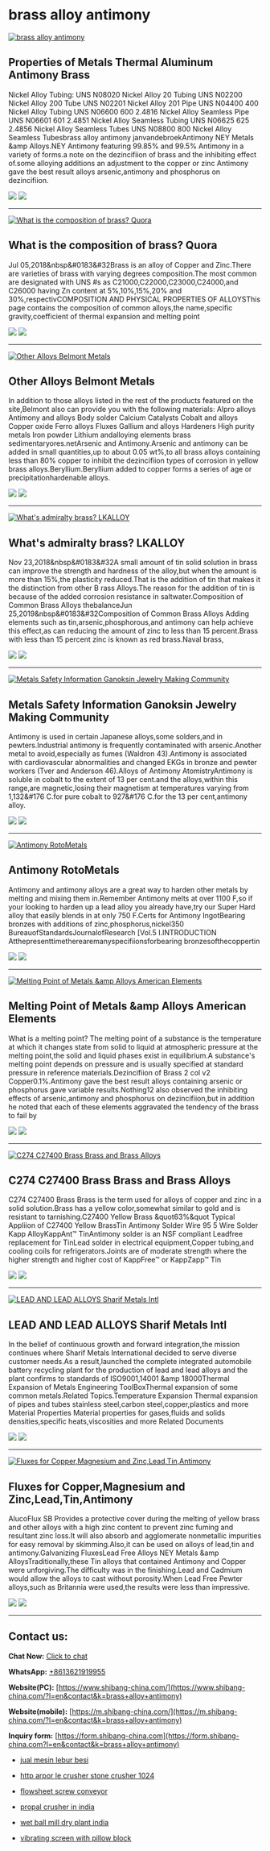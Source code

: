 # brass alloy antimony

<a href="https://swt.shibang-china.com/?l=en&img&k=brass+alloy+antimony" target="_blank">![brass alloy antimony](http://static.shibang-china.com/all-800x300/1404.jpg)</a>

## Properties of Metals Thermal Aluminum Antimony Brass
Nickel Alloy Tubing: UNS N08020 Nickel Alloy 20 Tubing UNS N02200 Nickel Alloy 200 Tube UNS N02201 Nickel Alloy 201 Pipe UNS N04400 400 Nickel Alloy Tubing UNS N06600 600 2.4816 Nickel Alloy Seamless Pipe UNS N06601 601 2.4851 Nickel Alloy Seamless Tubing UNS N06625 625 2.4856 Nickel Alloy Seamless Tubes UNS N08800 800 Nickel Alloy Seamless Tubesbrass alloy antimony janvandebroekAntimony NEY Metals &amp Alloys.NEY Antimony featuring 99.85% and 99.5% Antimony in a variety of forms.a note on the dezincifiion of brass and the inhibiting effect of.some alloying additions an adjustment to the copper or zinc Antimony gave the best result alloys arsenic,antimony and phosphorus on dezincifiion.


<a href="https://whatsapp.shibangsoft.com/WhatsApp.php" target="_blank" title="WhatsApp">![](http://static.shibang-china.com/icon/whatsapp.png)</a> <a href="https://swt.shibang-china.com/?l=en&icon&k=brass+alloy+antimony" target="_blank">![](http://static.shibang-china.com/icon/chat-en.png)</a>

---

<a href="https://swt.shibang-china.com/?l=en&img&k=brass+alloy+antimony" target="_blank">![What is the composition of brass? Quora](http://static.shibang-china.com/all-800x300/1063.jpg)</a>

## What is the composition of brass? Quora
Jul 05,2018&nbsp&#0183&#32Brass is an alloy of Copper and Zinc.There are varieties of brass with varying degrees composition.The most common are designated with UNS #s as C21000,C22000,C23000,C24000,and C26000 having Zn content at 5%,10%,15%,20% and 30%,respectivCOMPOSITION AND PHYSICAL PROPERTIES OF ALLOYSThis page contains the composition of common alloys,the name,specific gravity,coefficient of thermal expansion and melting point


<a href="https://whatsapp.shibangsoft.com/WhatsApp.php" target="_blank" title="WhatsApp">![](http://static.shibang-china.com/icon/whatsapp.png)</a> <a href="https://swt.shibang-china.com/?l=en&icon&k=brass+alloy+antimony" target="_blank">![](http://static.shibang-china.com/icon/chat-en.png)</a>

---

<a href="https://swt.shibang-china.com/?l=en&img&k=brass+alloy+antimony" target="_blank">![Other Alloys Belmont Metals](http://static.shibang-china.com/all-800x300/840.jpg)</a>

## Other Alloys Belmont Metals
In addition to those alloys listed in the rest of the products featured on the site,Belmont also can provide you with the following materials: Alpro alloys Antimony and alloys Body solder Calcium Catalysts Cobalt and alloys Copper oxide Ferro alloys Fluxes Gallium and alloys Hardeners High purity metals Iron powder Lithium andalloying elements brass sedimentaryores.netArsenic and Antimony.Arsenic and antimony can be added in small quantities,up to about 0.05 wt%,to all brass alloys containing less than 80% copper to inhibit the dezincifiion types of corrosion in yellow brass alloys.Beryllium.Beryllium added to copper forms a series of age or precipitationhardenable alloys.


<a href="https://whatsapp.shibangsoft.com/WhatsApp.php" target="_blank" title="WhatsApp">![](http://static.shibang-china.com/icon/whatsapp.png)</a> <a href="https://swt.shibang-china.com/?l=en&icon&k=brass+alloy+antimony" target="_blank">![](http://static.shibang-china.com/icon/chat-en.png)</a>

---

<a href="https://swt.shibang-china.com/?l=en&img&k=brass+alloy+antimony" target="_blank">![What's admiralty brass? LKALLOY](http://static.shibang-china.com/all-800x300/430.jpg)</a>

## What's admiralty brass? LKALLOY
Nov 23,2018&nbsp&#0183&#32A small amount of tin solid solution in brass can improve the strength and hardness of the alloy,but when the amount is more than 15%,the plasticity reduced.That is the addition of tin that makes it the distinction from other B rass Alloys.The reason for the addition of tin is because of the added corrosion resistance in saltwater.Composition of Common Brass Alloys thebalanceJun 25,2019&nbsp&#0183&#32Composition of Common Brass Alloys Adding elements such as tin,arsenic,phosphorous,and antimony can help achieve this effect,as can reducing the amount of zinc to less than 15 percent.Brass with less than 15 percent zinc is known as red brass.Naval brass,


<a href="https://whatsapp.shibangsoft.com/WhatsApp.php" target="_blank" title="WhatsApp">![](http://static.shibang-china.com/icon/whatsapp.png)</a> <a href="https://swt.shibang-china.com/?l=en&icon&k=brass+alloy+antimony" target="_blank">![](http://static.shibang-china.com/icon/chat-en.png)</a>

---

<a href="https://swt.shibang-china.com/?l=en&img&k=brass+alloy+antimony" target="_blank">![Metals Safety Information Ganoksin Jewelry Making Community](http://static.shibang-china.com/all-800x300/1316.jpg)</a>

## Metals Safety Information Ganoksin Jewelry Making Community
Antimony is used in certain Japanese alloys,some solders,and in pewters.Industrial antimony is frequently contaminated with arsenic.Another metal to avoid,especially as fumes (Waldron 43).Antimony is associated with cardiovascular abnormalities and changed EKGs in bronze and pewter workers (Tver and Anderson 46).Alloys of Antimony AtomistryAntimony is soluble in cobalt to the extent of 13 per cent.and the alloys,within this range,are magnetic,losing their magnetism at temperatures varying from 1,132&#176 C.for pure cobalt to 927&#176 C.for the 13 per cent,antimony alloy.


<a href="https://whatsapp.shibangsoft.com/WhatsApp.php" target="_blank" title="WhatsApp">![](http://static.shibang-china.com/icon/whatsapp.png)</a> <a href="https://swt.shibang-china.com/?l=en&icon&k=brass+alloy+antimony" target="_blank">![](http://static.shibang-china.com/icon/chat-en.png)</a>

---

<a href="https://swt.shibang-china.com/?l=en&img&k=brass+alloy+antimony" target="_blank">![Antimony RotoMetals](http://static.shibang-china.com/all-800x300/147.jpg)</a>

## Antimony RotoMetals
Antimony and antimony alloys are a great way to harden other metals by melting and mixing them in.Remember Antimony melts at over 1100 F,so if your looking to harden up a lead alloy you already have,try our Super Hard alloy that easily blends in at only 750 F.Certs for Antimony IngotBearing bronzes with additions of zinc,phosphorus,nickel350 BureauofStandardsJournalofResearch [Vol.5 I.INTRODUCTION Atthepresenttimetherearemanyspecifiionsforbearing bronzesofthecoppertin


<a href="https://whatsapp.shibangsoft.com/WhatsApp.php" target="_blank" title="WhatsApp">![](http://static.shibang-china.com/icon/whatsapp.png)</a> <a href="https://swt.shibang-china.com/?l=en&icon&k=brass+alloy+antimony" target="_blank">![](http://static.shibang-china.com/icon/chat-en.png)</a>

---

<a href="https://swt.shibang-china.com/?l=en&img&k=brass+alloy+antimony" target="_blank">![Melting Point of Metals &amp Alloys American Elements](http://static.shibang-china.com/all-800x300/912.jpg)</a>

## Melting Point of Metals &amp Alloys American Elements
What is a melting point? The melting point of a substance is the temperature at which it changes state from solid to liquid at atmospheric pressure at the melting point,the solid and liquid phases exist in equilibrium.A substance's melting point depends on pressure and is usually specified at standard pressure in reference materials.Dezincifiion of Brass 2 col v2 Copper0.1%.Antimony gave the best result alloys containing arsenic or phosphorus gave variable results.Nothing12 also observed the inhibiting effects of arsenic,antimony and phosphorus on dezincifiion,but in addition he noted that each of these elements aggravated the tendency of the brass to fail by


<a href="https://whatsapp.shibangsoft.com/WhatsApp.php" target="_blank" title="WhatsApp">![](http://static.shibang-china.com/icon/whatsapp.png)</a> <a href="https://swt.shibang-china.com/?l=en&icon&k=brass+alloy+antimony" target="_blank">![](http://static.shibang-china.com/icon/chat-en.png)</a>

---

<a href="https://swt.shibang-china.com/?l=en&img&k=brass+alloy+antimony" target="_blank">![C274 C27400 Brass Brass and Brass Alloys](http://static.shibang-china.com/all-800x300/547.jpg)</a>

## C274 C27400 Brass Brass and Brass Alloys
C274 C27400 Brass Brass is the term used for alloys of copper and zinc in a solid solution.Brass has a yellow color,somewhat similar to gold and is resistant to tarnishing.C27400 Yellow Brass &quot63%&quot Typical Appliion of C27400 Yellow BrassTin Antimony Solder Wire 95 5 Wire Solder Kapp AlloyKappAnt™ TinAntimony solder is an NSF compliant Leadfree replacement for TinLead solder in electrical equipment,Copper tubing,and cooling coils for refrigerators.Joints are of moderate strength where the higher strength and higher cost of KappFree™ or KappZapp™ Tin


<a href="https://whatsapp.shibangsoft.com/WhatsApp.php" target="_blank" title="WhatsApp">![](http://static.shibang-china.com/icon/whatsapp.png)</a> <a href="https://swt.shibang-china.com/?l=en&icon&k=brass+alloy+antimony" target="_blank">![](http://static.shibang-china.com/icon/chat-en.png)</a>

---

<a href="https://swt.shibang-china.com/?l=en&img&k=brass+alloy+antimony" target="_blank">![LEAD AND LEAD ALLOYS Sharif Metals Intl](http://static.shibang-china.com/all-800x300/863.jpg)</a>

## LEAD AND LEAD ALLOYS Sharif Metals Intl
In the belief of continuous growth and forward integration,the mission continues where Sharif Metals International decided to serve diverse customer needs.As a result,launched the complete integrated automobile battery recycling plant for the production of lead and lead alloys and the plant confirms to standards of ISO9001,14001 &amp 18000Thermal Expansion of Metals Engineering ToolBoxThermal expansion of some common metals.Related Topics.Temperature Expansion Thermal expansion of pipes and tubes stainless steel,carbon steel,copper,plastics and more Material Properties Material properties for gases,fluids and solids densities,specific heats,viscosities and more Related Documents


<a href="https://whatsapp.shibangsoft.com/WhatsApp.php" target="_blank" title="WhatsApp">![](http://static.shibang-china.com/icon/whatsapp.png)</a> <a href="https://swt.shibang-china.com/?l=en&icon&k=brass+alloy+antimony" target="_blank">![](http://static.shibang-china.com/icon/chat-en.png)</a>

---

<a href="https://swt.shibang-china.com/?l=en&img&k=brass+alloy+antimony" target="_blank">![Fluxes for Copper,Magnesium and Zinc,Lead,Tin,Antimony](http://static.shibang-china.com/all-800x300/1348.jpg)</a>

## Fluxes for Copper,Magnesium and Zinc,Lead,Tin,Antimony
AlucoFlux SB Provides a protective cover during the melting of yellow brass and other alloys with a high zinc content to prevent zinc fuming and resultant zinc loss.It will also absorb and agglomerate nonmetallic impurities for easy removal by skimming.Also,it can be used on alloys of lead,tin and antimony.Galvanizing FluxesLead Free Alloys NEY Metals &amp AlloysTraditionally,these Tin alloys that contained Antimony and Copper were unforgiving.The difficulty was in the finishing.Lead and Cadmium would allow the alloys to cast without porosity.When Lead Free Pewter alloys,such as Britannia were used,the results were less than impressive.


<a href="https://whatsapp.shibangsoft.com/WhatsApp.php" target="_blank" title="WhatsApp">![](http://static.shibang-china.com/icon/whatsapp.png)</a> <a href="https://swt.shibang-china.com/?l=en&icon&k=brass+alloy+antimony" target="_blank">![](http://static.shibang-china.com/icon/chat-en.png)</a>

---
## Contact us:

**Chat Now:** [Click to chat](https://swt.shibang-china.com?l=en&contact&k=brass+alloy+antimony)

**WhatsApp:**  [+8613621919955](https://whatsapp.shibangsoft.com/WhatsApp.php)

**Website(PC):** [https://www.shibang-china.com/](https://www.shibang-china.com/?l=en&contact&k=brass+alloy+antimony)

**Website(mobile):** [https://m.shibang-china.com/](https://m.shibang-china.com/?l=en&contact&k=brass+alloy+antimony)

**Inquiry form:** [https://form.shibang-china.com](https://form.shibang-china.com?l=en&contact&k=brass+alloy+antimony)

* [jual mesin lebur besi](../120/jual%20mesin%20lebur%20besi.md)

* [http arpor le crusher stone crusher 1024](../112/http%20arpor%20le%20crusher%20stone%20crusher%201024.md)

* [flowsheet screw conveyor](../119/flowsheet%20screw%20conveyor.md)

* [propal crusher in india](../119/propal%20crusher%20in%20india.md)

* [wet ball mill dry plant india](../117/wet%20ball%20mill%20dry%20plant%20india.md)

* [vibrating screen with pillow block](../121/vibrating%20screen%20with%20pillow%20block.md)